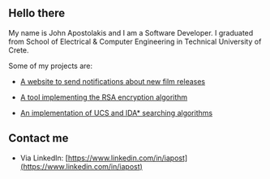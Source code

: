 ## Hello there

My name is John Apostolakis and I am a Software Developer. I graduated from School of Electrical & Computer Engineering in Technical University of Crete.

Some of my projects are:

- [A website to send notifications about new film releases](https://github.com/iapost/film-website)

- [A tool implementing the RSA encryption algorithm](https://github.com/iapost/rsa-tool)

- [An implementation of UCS and IDA* searching algorithms](https://github.com/iapost/ucs-ida)



## Contact me
- Via LinkedIn: [https://www.linkedin.com/in/iapost](https://www.linkedin.com/in/iapost)
